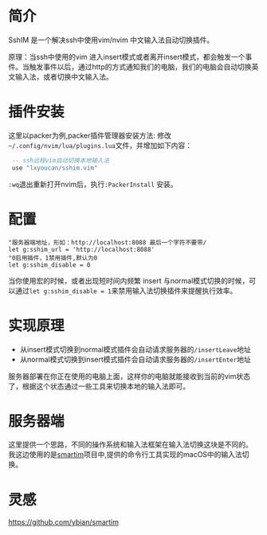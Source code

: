 # 简介

SshIM 是一个解决ssh中使用vim/nvim 中文输入法自动切换插件。

原理：当ssh中使用的vim 进入insert模式或者离开insert模式，都会触发一个事件。当触发事件以后，通过http的方式通知我们的电脑，我们的电脑会自动切换英文输入法，或者切换中文输入法。

# 插件安装
  这里以packer为例,packer插件管理器安装方法:
修改`~/.config/nvim/lua/plugins.lua`文件，并增加如下内容：
```lua
 -- ssh远程vim自动切换本地输入法
 use "lxyoucan/sshim.vim"

```
`:wq`退出重新打开nvim后，执行`:PackerInstall` 安装。
# 配置

```vim
"服务器端地址，形如：http://localhost:8088 最后一个字符不要带/
let g:sshim_url = 'http://localhost:8088'
"0启用插件，1禁用插件,默认为0 
let g:sshim_disable = 0

```
当你使用宏的时候，或者出现短时间内频繁 insert 与normal模式切换的时候，可以通过`let g:sshim_disable = 1`来禁用输入法切换插件来提醒执行效率。

# 实现原理

- 从insert模式切换到normal模式插件会自动请求服务器的`/insertLeave`地址
- 从normal模式切换到insert模式插件会自动请求服务器的`/insertEnter`地址

服务器部署在你正在使用的电脑上面，这样你的电脑就能接收到当前的vim状态了，根据这个状态通过一些工具来切换本地的输入法即可。

# 服务器端
这里提供一个思路，不同的操作系统和输入法框架在输入法切换这块是不同的。
我这边使用的是[smartim](https://github.com/ybian/smartim)项目中,提供的命令行工具实现的macOS中的输入法切换。
# 灵感
https://github.com/ybian/smartim
